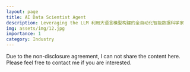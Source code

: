 ```yaml
---
layout: page
title: AI Data Scientist Agent
description: Leveraging the LLM 利用大语言模型构建的全自动化智能数据科学家
img: assets/img/12.jpg
importance: 1
category: Industry
---
```



Due to the non-disclosure agreement, I can not share the content here. Please feel free to contact me if you are interested.
